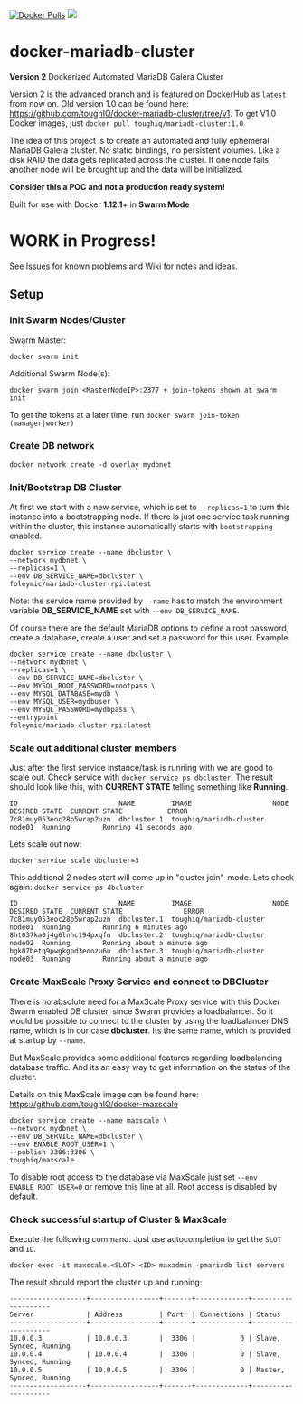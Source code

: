 [![Docker Pulls](https://img.shields.io/docker/pulls/toughiq/mariadb-cluster.svg)](https://hub.docker.com/r/toughiq/mariadb-cluster/)
[![](https://images.microbadger.com/badges/image/toughiq/mariadb-cluster.svg)](https://microbadger.com/images/toughiq/mariadb-cluster "Get your own image badge on microbadger.com")

# docker-mariadb-cluster
__Version 2__
Dockerized Automated MariaDB Galera Cluster

Version 2 is the advanced branch and is featured on DockerHub as `latest` from now on.
Old version 1.0 can be found here: https://github.com/toughIQ/docker-mariadb-cluster/tree/v1.
To get V1.0 Docker images, just `docker pull toughiq/mariadb-cluster:1.0`

The idea of this project is to create an automated and fully ephemeral MariaDB Galera cluster.
No static bindings, no persistent volumes. Like a disk RAID the data gets replicated across the cluster. 
If one node fails, another node will be brought up and the data will be initialized.

__Consider this a POC and not a production ready system!__ 

Built for use with Docker __1.12.1__+ in __Swarm Mode__

# WORK in Progress!

See [Issues](https://github.com/toughIQ/docker-mariadb-cluster/issues) for known problems and [Wiki](https://github.com/toughIQ/docker-mariadb-cluster/wiki) for notes and ideas.

## Setup
### Init Swarm Nodes/Cluster

Swarm Master:
		
	docker swarm init
		
Additional Swarm Node(s):

	docker swarm join <MasterNodeIP>:2377 + join-tokens shown at swarm init

To get the tokens at a later time, run `docker swarm join-token (manager|worker)`

### Create DB network

	docker network create -d overlay mydbnet

### Init/Bootstrap DB Cluster 

At first we start with a new service, which is set to `--replicas=1` to turn this instance into a bootstrapping node.
If there is just one service task running within the cluster, this instance automatically starts with `bootstrapping` enabled. 

	docker service create --name dbcluster \
	--network mydbnet \
	--replicas=1 \
	--env DB_SERVICE_NAME=dbcluster \
	foleymic/mariadb-cluster-rpi:latest

Note: the service name provided by `--name` has to match the environment variable __DB_SERVICE_NAME__ set with `--env DB_SERVICE_NAME`.
	
Of course there are the default MariaDB options to define a root password, create a database, create a user and set a password for this user.
Example:

	docker service create --name dbcluster \
	--network mydbnet \
	--replicas=1 \
	--env DB_SERVICE_NAME=dbcluster \
	--env MYSQL_ROOT_PASSWORD=rootpass \
	--env MYSQL_DATABASE=mydb \
	--env MYSQL_USER=mydbuser \
	--env MYSQL_PASSWORD=mydbpass \
	--entrypoint 
	foleymic/mariadb-cluster-rpi:latest

### Scale out additional cluster members
Just after the first service instance/task is running with we are good to scale out.
Check service with `docker service ps dbcluster`. The result should look like this, with __CURRENT STATE__ telling something like __Running__.

	ID                         NAME         IMAGE                    NODE    DESIRED STATE  CURRENT STATE           ERROR
	7c81muy053eoc28p5wrap2uzn  dbcluster.1  toughiq/mariadb-cluster  node01  Running        Running 41 seconds ago  

Lets scale out now:

	docker service scale dbcluster=3

This additional 2 nodes start will come up in "cluster join"-mode. Lets check again: `docker service ps dbcluster`

	ID                         NAME         IMAGE                    NODE    DESIRED STATE  CURRENT STATE               ERROR
	7c81muy053eoc28p5wrap2uzn  dbcluster.1  toughiq/mariadb-cluster  node01  Running        Running 6 minutes ago       
	8ht037ka0j4g6lnhc194pxqfn  dbcluster.2  toughiq/mariadb-cluster  node02  Running        Running about a minute ago  
	bgk07betq9pwgkgpd3eoozu6u  dbcluster.3  toughiq/mariadb-cluster  node03  Running        Running about a minute ago 

### Create MaxScale Proxy Service and connect to DBCluster

There is no absolute need for a MaxScale Proxy service with this Docker Swarm enabled DB cluster, since Swarm provides a loadbalancer. So it would be possible to connect to the cluster by using the loadbalancer DNS name, which is in our case __dbcluster__. Its the same name, which is provided at startup by `--name`.

But MaxScale provides some additional features regarding loadbalancing database traffic. And its an easy way to get information on the status of the cluster.

Details on this MaxScale image can be found here: https://github.com/toughIQ/docker-maxscale

	docker service create --name maxscale \
	--network mydbnet \
	--env DB_SERVICE_NAME=dbcluster \
	--env ENABLE_ROOT_USER=1 \
	--publish 3306:3306 \
	toughiq/maxscale
	
To disable root access to the database via MaxScale just set `--env ENABLE_ROOT_USER=0` or remove this line at all.
Root access is disabled by default.

### Check successful startup of Cluster & MaxScale
Execute the following command. Just use autocompletion to get the `SLOT` and `ID`.

	docker exec -it maxscale.<SLOT>.<ID> maxadmin -pmariadb list servers

The result should report the cluster up and running:

	-------------------+-----------------+-------+-------------+--------------------
	Server             | Address         | Port  | Connections | Status              
	-------------------+-----------------+-------+-------------+--------------------
	10.0.0.3           | 10.0.0.3        |  3306 |           0 | Slave, Synced, Running
	10.0.0.4           | 10.0.0.4        |  3306 |           0 | Slave, Synced, Running
	10.0.0.5           | 10.0.0.5        |  3306 |           0 | Master, Synced, Running
	-------------------+-----------------+-------+-------------+--------------------


